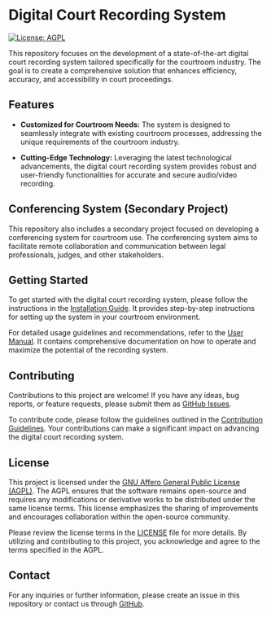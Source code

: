 # Digital Court Recording System

[![License: AGPL](https://img.shields.io/badge/License-AGPL-blue.svg)](https://www.gnu.org/licenses/agpl-3.0)

This repository focuses on the development of a state-of-the-art digital court recording system tailored specifically for the courtroom industry. The goal is to create a comprehensive solution that enhances efficiency, accuracy, and accessibility in court proceedings.

## Features

- **Customized for Courtroom Needs:** The system is designed to seamlessly integrate with existing courtroom processes, addressing the unique requirements of the courtroom industry.

- **Cutting-Edge Technology:** Leveraging the latest technological advancements, the digital court recording system provides robust and user-friendly functionalities for accurate and secure audio/video recording.

## Conferencing System (Secondary Project)

This repository also includes a secondary project focused on developing a conferencing system for courtroom use. The conferencing system aims to facilitate remote collaboration and communication between legal professionals, judges, and other stakeholders.

## Getting Started

To get started with the digital court recording system, please follow the instructions in the [Installation Guide](installation-guide.md). It provides step-by-step instructions for setting up the system in your courtroom environment.

For detailed usage guidelines and recommendations, refer to the [User Manual](user-manual.md). It contains comprehensive documentation on how to operate and maximize the potential of the recording system.

## Contributing

Contributions to this project are welcome! If you have any ideas, bug reports, or feature requests, please submit them as [GitHub Issues](https://github.com/realone/CourtRecorder/issues).

To contribute code, please follow the guidelines outlined in the [Contribution Guidelines](contributing.md). Your contributions can make a significant impact on advancing the digital court recording system.

## License

This project is licensed under the [GNU Affero General Public License (AGPL)](LICENSE). The AGPL ensures that the software remains open-source and requires any modifications or derivative works to be distributed under the same license terms. This license emphasizes the sharing of improvements and encourages collaboration within the open-source community.

Please review the license terms in the [LICENSE](LICENSE) file for more details. By utilizing and contributing to this project, you acknowledge and agree to the terms specified in the AGPL.

## Contact

For any inquiries or further information, please create an issue in this repository or contact us through [GitHub](https://github.com/realone).

